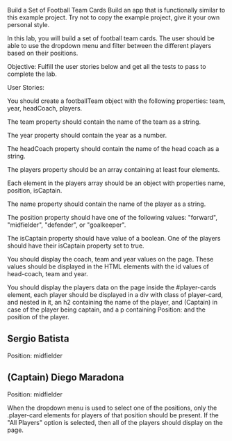 Build a Set of Football Team Cards
Build an app that is functionally similar to this example project. Try not to copy the example project, give it your own personal style.

In this lab, you will build a set of football team cards. The user should be able to use the dropdown menu and filter between the different players based on their positions.

Objective: Fulfill the user stories below and get all the tests to pass to complete the lab.

User Stories:

You should create a footballTeam object with the following properties: team, year, headCoach, players.

The team property should contain the name of the team as a string.

The year property should contain the year as a number.

The headCoach property should contain the name of the head coach as a string.

The players property should be an array containing at least four elements.

Each element in the players array should be an object with properties name, position, isCaptain.

The name property should contain the name of the player as a string.

The position property should have one of the following values: "forward", "midfielder", "defender", or "goalkeeper".

The isCaptain property should have value of a boolean. One of the players should have their isCaptain property set to true.

You should display the coach, team and year values on the page. These values should be displayed in the HTML elements with the id values of head-coach, team and year.

You should display the players data on the page inside the #player-cards element, each player should be displayed in a div with class of player-card, and nested in it, an h2 containing the name of the player, and (Captain) in case of the player being captain, and a p containing Position: and the position of the player.

<div class="player-card">
  <h2>Sergio Batista</h2>
  <p>Position: midfielder</p>
</div>
<div class="player-card">
  <h2>(Captain) Diego Maradona</h2>
  <p>Position: midfielder</p>
</div>
When the dropdown menu is used to select one of the positions, only the .player-card elements for players of that position should be present. If the "All Players" option is selected, then all of the players should display on the page.